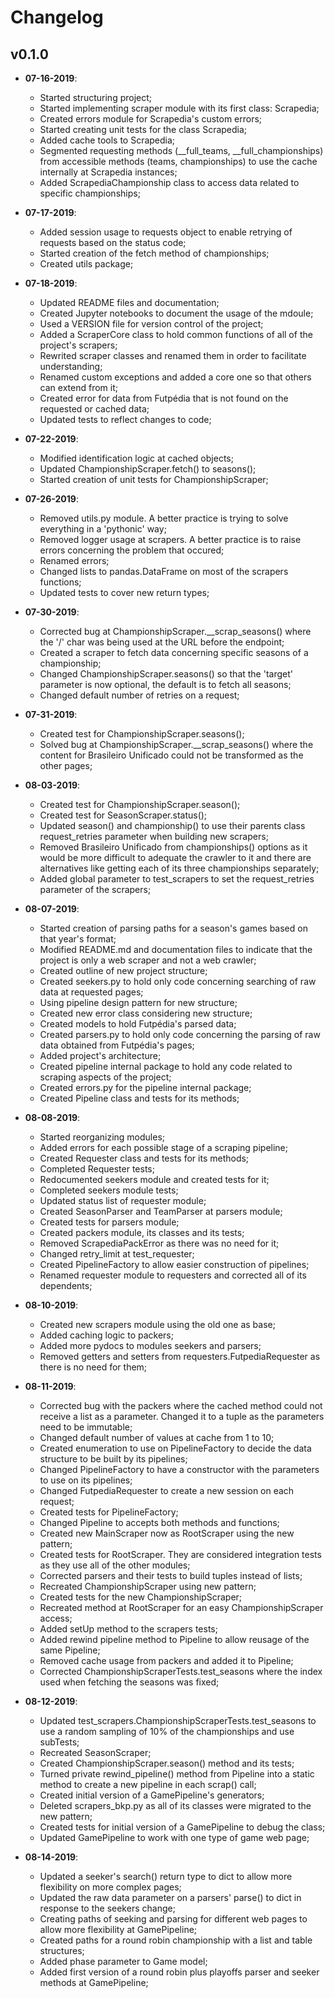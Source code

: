 Changelog
=========

## v0.1.0

* __07-16-2019__:
	* Started structuring project;
	* Started implementing scraper module with its first class: Scrapedia;
	* Created errors module for Scrapedia's custom errors;
	* Started creating unit tests for the class Scrapedia;
	* Added cache tools to Scrapedia;
	* Segmented requesting methods (\_\_full_teams, \_\_full_championships) from accessible methods (teams, championships) to use the cache internally at Scrapedia instances;
	* Added ScrapediaChampionship class to access data related to specific championships;

* __07-17-2019__:
	* Added session usage to requests object to enable retrying of requests based on the status code;
	* Started creation of the fetch method of championships;
	* Created utils package;

* __07-18-2019__:
	* Updated README files and documentation;
	* Created Jupyter notebooks to document the usage of the mdoule;
	* Used a VERSION file for version control of the project;
	* Added a ScraperCore class to hold common functions of all of the project's scrapers;
	* Rewrited scraper classes and renamed them in order to facilitate understanding;
	* Renamed custom exceptions and added a core one so that others can extend from it;
	* Created error for data from Futpédia that is not found on the requested or cached data;
	* Updated tests to reflect changes to code;

* __07-22-2019__:
	* Modified identification logic at cached objects;
	* Updated ChampionshipScraper.fetch() to seasons();
	* Started creation of unit tests for ChampionshipScraper;

* __07-26-2019__:
	* Removed utils.py module. A better practice is trying to solve everything in a 'pythonic' way;
	* Removed logger usage at scrapers. A better practice is to raise errors concerning the problem that occured;
	* Renamed errors;
	* Changed lists to pandas.DataFrame on most of the scrapers functions;
	* Updated tests to cover new return types;

* __07-30-2019__:
	* Corrected bug at ChampionshipScraper.\_\_scrap_seasons() where the '/' char was being used at the URL before the endpoint;
	* Created a scraper to fetch data concerning specific seasons of a championship;
	* Changed ChampionshipScraper.seasons() so that the 'target' parameter is now optional, the default is to fetch all seasons;
	* Changed default number of retries on a request;

* __07-31-2019__:
	* Created test for ChampionshipScraper.seasons();
	* Solved bug at ChampionshipScraper.\_\_scrap_seasons() where the content for Brasileiro Unificado could not be transformed as the other pages;

* __08-03-2019__:
	* Created test for ChampionshipScraper.season();
	* Created test for SeasonScraper.status();
	* Updated season() and championship() to use their parents class request_retries parameter when building new scrapers;
	* Removed Brasileiro Unificado from championships() options as it would be more difficult to adequate the crawler to it and there are alternatives like getting each of its three championships separately;
	* Added global parameter to test_scrapers to set the request_retries parameter of the scrapers;

* __08-07-2019__:
	* Started creation of parsing paths for a season's games based on that year's format;
	* Modified README.md and documentation files to indicate that the project is only a web scraper and not a web crawler; 
	* Created outline of new project structure;
	* Created seekers.py to hold only code concerning searching of raw data at requested pages;
	* Using pipeline design pattern for new structure;
	* Created new error class considering new structure;
	* Created models to hold Futpédia's parsed data;
	* Created parsers.py to hold only code concerning the parsing of raw data obtained from Futpédia's pages;
	* Added project's architecture;
	* Created pipeline internal package to hold any code related to scraping aspects of the project;
	* Created errors.py for the pipeline internal package;
	* Created Pipeline class and tests for its methods;

* __08-08-2019__:
	* Started reorganizing modules;
	* Added errors for each possible stage of a scraping pipeline;
	* Created Requester class and tests for its methods;
	* Completed Requester tests;
	* Redocumented seekers module and created tests for it;
	* Completed seekers module tests;
	* Updated status list of requester module;
	* Created SeasonParser and TeamParser at parsers module;
	* Created tests for parsers module;
	* Created packers module, its classes and its tests;
	* Removed ScrapediaPackError as there was no need for it;
	* Changed retry_limit at test_requester;
	* Created PipelineFactory to allow easier construction of pipelines;
	* Renamed requester module to requesters and corrected all of its dependents;

* __08-10-2019__:
	* Created new scrapers module using the old one as base;
	* Added caching logic to packers;
	* Added more pydocs to modules seekers and parsers;
	* Removed getters and setters from requesters.FutpediaRequester as there is no need for them;

* __08-11-2019__:
	* Corrected bug with the packers where the cached method could not receive a list as a parameter. Changed it to a tuple as the parameters need to be immutable;
	* Changed default number of values at cache from 1 to 10;
	* Created enumeration to use on PipelineFactory to decide the data structure to be built by its pipelines;
	* Changed PipelineFactory to have a constructor with the parameters to use on its pipelines;
	* Changed FutpediaRequester to create a new session on each request;
	* Created tests for PipelineFactory;
	* Changed Pipeline to accepts both methods and functions;
	* Created new MainScraper now as RootScraper using the new pattern;
	* Created tests for RootScraper. They are considered integration tests as they use all of the other modules;
	* Corrected parsers and their tests to build tuples instead of lists;
	* Recreated ChampionshipScraper using new pattern;
	* Created tests for the new ChampionshipScraper;
	* Recreated method at RootScraper for an easy ChampionshipScraper access;
	* Added setUp method to the scrapers tests;
	* Added rewind pipeline method to Pipeline to allow reusage of the same Pipeline;
	* Removed cache usage from packers and added it to Pipeline;
	* Corrected ChampionshipScraperTests.test_seasons where the index used when fetching the seasons was fixed;

* __08-12-2019__:
	* Updated test_scrapers.ChampionshipScraperTests.test_seasons to use a random sampling of 10% of the championships and use subTests;
	* Recreated SeasonScraper;
	* Created ChampionshipScraper.season() method and its tests;
	* Turned private rewind_pipeline() method from Pipeline into a static method to create a new pipeline in each scrap() call;
	* Created initial version of a GamePipeline's generators;
	* Deleted scrapers_bkp.py as all of its classes were migrated to the new pattern;
	* Created tests for initial version of a GamePipeline to debug the class;
	* Updated GamePipeline to work with one type of game web page;

* __08-14-2019__:
	* Updated a seeker's search() return type to dict to allow more flexibility on more complex pages;
	* Updated the raw data parameter on a parsers' parse() to dict in response to the seekers change;
	* Creating paths of seeking and parsing for different web pages to allow more flexibility at GamePipeline;
	* Created paths for a round robin championship with a list and table structures;
	* Added phase parameter to Game model;
	* Added first version of a round robin plus playoffs parser and seeker methods at GamePipeline;
